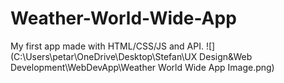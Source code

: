 # Weather-World-Wide-App

My first app made with HTML/CSS/JS and API.
![](C:\Users\petar\OneDrive\Desktop\Stefan\UX Design&Web Development\WebDevApp\Weather World Wide App Image.png)
